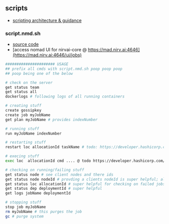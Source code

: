 ## scripts

- [scripting architecture & guidance](../scripts/README.md)

### script.nmd.sh

- [source code](https://github.com/nirv-ai/scripts/blob/develop/nomad)
- [access nomad UI for nirvai-core @ https://mad.nirv.ai:4646](https://mad.nirv.ai:4646/ui/jobs)

```sh
###################### USAGE
## prefix all cmds with script.nmd.sh poop poop poop
## poop being one of the below

# check on the server
get status team
get status all
dockerlogs # following logs of all running containers

# creating stuff
create gossipkey
create job myJobName
get plan myJobName # provides indexNumber

# running stuff
run myJobName indexNumber

# restarting stuff
restart loc allocationId taskName # todo: https://developer.hashicorp.com/nomad/docs/commands/alloc/restart

# execing stuff
exec loc  allocationId cmd .... @ todo https://developer.hashicorp.com/nomad/docs/commands/alloc/exec

# checking on running/failing stuff
get status node # see client nodes and there ids
get status node nodeId # provding a clients nodeId is super helpful; also provides allocationId
get status loc allocationId # super helpful for checking on failed jobs, provides deployment id
get status dep deploymentId # super helpful
get logs jobName deploymentId

# stopping stuff
stop job myJobName
rm myJobName # this purges the job
gc # purge system

```
